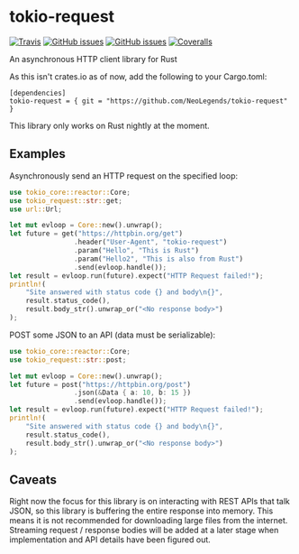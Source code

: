# tokio-request


[![Travis](https://img.shields.io/travis/NeoLegends/tokio-request.svg?maxAge=2592000)](https://travis-ci.org/NeoLegends/tokio-request)
[![GitHub issues](https://img.shields.io/github/issues/NeoLegends/tokio-request.svg?maxAge=2592000)](https://github.com/NeoLegends/tokio-request/issies)
[![GitHub issues](https://img.shields.io/github/issues-closed-raw/NeoLegends/tokio-request.svg?maxAge=2592000)](https://github.com/NeoLegends/tokio-request/issues)
[![Coveralls](https://img.shields.io/coveralls/NeoLegends/tokio-request.svg?maxAge=2592000)](https://coveralls.io/github/NeoLegends/tokio-request?branch=master)

An asynchronous HTTP client library for Rust

As this isn't crates.io as of now, add the following to your Cargo.toml:
```
[dependencies]
tokio-request = { git = "https://github.com/NeoLegends/tokio-request" }
```

This library only works on Rust nightly at the moment.

## Examples
Asynchronously send an HTTP request on the specified loop:

```rust
use tokio_core::reactor::Core;
use tokio_request::str::get;
use url::Url;

let mut evloop = Core::new().unwrap();
let future = get("https://httpbin.org/get")
                .header("User-Agent", "tokio-request")
                .param("Hello", "This is Rust")
                .param("Hello2", "This is also from Rust")
                .send(evloop.handle());
let result = evloop.run(future).expect("HTTP Request failed!");
println!(
    "Site answered with status code {} and body\n{}",
    result.status_code(),
    result.body_str().unwrap_or("<No response body>")
);
```

POST some JSON to an API (data must be serializable):

```rust
use tokio_core::reactor::Core;
use tokio_request::str::post;

let mut evloop = Core::new().unwrap();
let future = post("https://httpbin.org/post")
                .json(&Data { a: 10, b: 15 })
                .send(evloop.handle());
let result = evloop.run(future).expect("HTTP Request failed!");
println!(
    "Site answered with status code {} and body\n{}",
    result.status_code(),
    result.body_str().unwrap_or("<No response body>")
);
```

## Caveats
Right now the focus for this library is on interacting with REST
APIs that talk JSON, so this library is buffering the entire response
into memory. This means it is not recommended for downloading large
files from the internet. Streaming request / response bodies will be
added at a later stage when implementation and API details have been
figured out.
